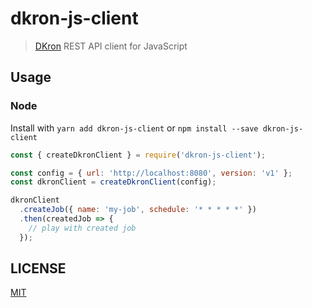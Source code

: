 # dkron-js-client

> [DKron](https://dkron.io) REST API client for JavaScript

## Usage

### Node

Install with `yarn add dkron-js-client` or `npm install --save dkron-js-client`

```js
const { createDkronClient } = require('dkron-js-client');

const config = { url: 'http://localhost:8080', version: 'v1' };
const dkronClient = createDkronClient(config);

dkronClient
  .createJob({ name: 'my-job', schedule: '* * * * *' })
  .then(createdJob => {
    // play with created job
  });
```

## LICENSE

[MIT](LICENSE)
